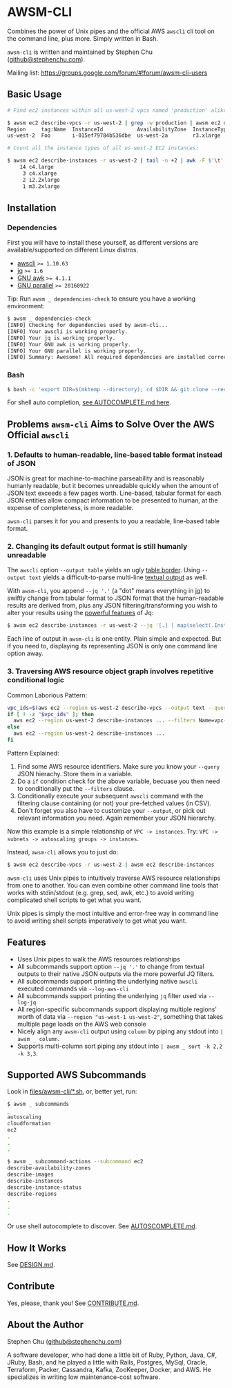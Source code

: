 # AWSM-CLI

Combines the power of Unix pipes and the official AWS `awscli` cli tool on the command line, plus more. Simply written in Bash.

`awsm-cli` is written and maintained by Stephen Chu (github@stephenchu.com).

Mailing list: https://groups.google.com/forum/#!forum/awsm-cli-users

## Basic Usage

```sh
# Find ec2 instances within all us-west-2 vpcs named 'production' alike:

$ awsm ec2 describe-vpcs -r us-west-2 | grep -w production | awsm ec2 describe-instances
Region     tag:Name  InstanceId           AvailabilityZone  InstanceType  State    PublicIpAddress  PrivateIpAddress  PrivateDnsName                              VpcId         ImageId       LaunchTime                
us-west-2  Foo       i-015ef79784b536dbe  us-west-2a        r3.xlarge     running  n/a              10.42.17.213      ip-10-42-17-213.us-west-2.compute.internal  vpc-d85397bc  ami-1411c474  2016-08-24T20:39:01.000Z

# Count all the instance types of all us-west-2 EC2 instances:

$ awsm ec2 describe-instances -r us-west-2 | tail -n +2 | awk -F $'\t' '{ print $5 }' | sort | uniq -c
    14 c4.large
     3 c4.xlarge
     2 i2.2xlarge
     1 m3.2xlarge
```


## Installation

### Dependencies

First you will have to install these yourself, as different versions are available/supported on different Linux distros.

* [awscli](https://github.com/aws/aws-cli#installation) `>= 1.10.63`
* [jq](https://stedolan.github.io/jq/download/) `>= 1.6`
* [GNU awk](https://www.gnu.org/software/gawk/) `>= 4.1.1`
* [GNU parallel](https://www.gnu.org/software/parallel/) `>= 20160922`

Tip: Run `awsm _ dependencies-check` to ensure you have a working environment:

```sh
$ awsm _ dependencies-check
[INFO] Checking for dependencies used by awsm-cli...
[INFO] Your awscli is working properly.
[INFO] Your jq is working properly.
[INFO] Your GNU awk is working properly.
[INFO] Your GNU parallel is working properly.
[INFO] Summary: Awesome! All required dependencies are installed correctly. Enjoy awsm-cli!
```

### Bash

```sh
$ bash -c 'export DIR=$(mktemp --directory); cd $DIR && git clone --recursive https://github.com/stephenchu/awsm-cli.git .; mv files/* /usr/local/bin/'
```

For shell auto completion, [see AUTOCOMPLETE.md here](docs/AUTOCOMPLETE.md).

## Problems `awsm-cli` Aims to Solve Over the AWS Official `awscli`

### 1. Defaults to human-readable, line-based table format instead of JSON

JSON is great for machine-to-machine parseability and is reasonably humanly readable, but it becomes unreadable quickly when the amount of JSON text exceeds a few pages worth. Line-based, tabular format for each JSON entities allow compact information to be presented to human, at the expense of completeness, is more readable.

`awsm-cli` parses it for you and presents to you a readable, line-based table format.

### 2. Changing its default output format is still humanly unreadable

The `awscli` option `--output table` yields an ugly [table border](http://docs.aws.amazon.com/cli/latest/userguide/controlling-output.html#table-output). Using `--output text` yields a difficult-to-parse multi-line [textual output](http://docs.aws.amazon.com/cli/latest/userguide/controlling-output.html#text-output) as well.

With `awsm-cli`, you append `--jq '.'` (a "dot" means everything in [jq](https://stedolan.github.io/jq/tutorial/)) to swiftly change from tabular format to JSON format that the human-readable results are derived from, plus any JSON filtering/transforming you wish to alter your results using the [powerful features](https://stedolan.github.io/jq/manual/) of Jq:

```sh
$ awsm ec2 describe-instances -r us-west-2 --jq '[.] | map(select(.InstanceType == "t2.small"))'
```

Each line of output in `awsm-cli` is one entity. Plain simple and expected. But if you need to, displaying its representing JSON is only one command line option away.

### 3. Traversing AWS resource object graph involves repetitive conditional logic

Common Laborious Pattern:

```sh
vpc_ids=$(aws ec2 --region us-west-2 describe-vpcs --output text --query 'Vpcs[*].VpcId')
if [ ! -z "$vpc_ids" ]; then
  aws ec2 --region us-west-2 describe-instances ... --filters Name=vpc-id,Values=$(tr $'\t' ',' <<< "$vpc_ids")
else
  aws ec2 --region us-west-2 describe-instances ...
fi
```

Pattern Explained:

1. Find some AWS resource identifiers. Make sure you know your `--query` JSON hierachy. Store them in a variable.
1. Do a `if` condition check for the above variable, becuase you then need to conditionally put the `--filters` clause.
1. Conditionally execute your subsequent `awscli` command with the filtering clause containing (or not) your pre-fetched values (in CSV).
1. Don't forget you also have to customize your `--output`, or pick out relevant information you need. Again remember your JSON hierarchy.

Now this example is a simple relationship of `VPC -> instances`. Try: `VPC -> subnets -> autoscaling groups -> instances`.

Instead, `awsm-cli` allows you to just do:

```sh
$ awsm ec2 describe-vpcs -r us-west-2 | awsm ec2 describe-instances
```

`awsm-cli` uses Unix pipes to intuitively traverse AWS resource relationships from one to another. You can even combine other command line tools that works with stdin/stdout (e.g. grep, sed, awk, etc.) to avoid writing complicated shell scripts to get what you want.

Unix pipes is simply the most intuitive and error-free way in command line to avoid writing shell scripts imperatively to get what you want.


## Features

* Uses Unix pipes to walk the AWS resources relationships
* All subcommands support option `--jq '.'` to change from textual outputs to their native JSON outputs via the more powerful JQ filters.
* All subcommands support printing the underlying native `awscli` executed commands via `--log-aws-cli`
* All subcommands support printing the underlying `jq` filter used via `--log-jq`
* All region-specific subcommands support displaying multiple regions' worth of data via `--region "us-west-1 us-west-2"`, something that takes multiple page loads on the AWS web console
* Nicely align any `awsm-cli` output using `column` by piping any stdout into `| awsm _ column`.
* Supports multi-column sort piping any stdout into `| awsm _ sort -k 2,2 -k 3,3`.


## Supported AWS Subcommands

Look in [files/awsm-cli/*.sh](files/awsm-cli), or, better yet, run:

```sh
$ awsm _ subcommands
_
autoscaling
cloudformation
ec2
.
.
.

$ awsm _ subcommand-actions --subcommand ec2
describe-availability-zones
describe-images
describe-instances
describe-instance-status
describe-regions
.
.
.
```

Or use shell autocomplete to discover. See [AUTOSCOMPLETE.md](https://github.com/stephenchu/awsm-cli/blob/master/docs/AUTOCOMPLETE.md).

## How It Works

See [DESIGN.md](docs/DESIGN.md).

## Contribute

Yes, please, thank you! See [CONTRIBUTE.md](docs/CONTRIBUTE.md).

## About the Author

Stephen Chu (github@stephenchu.com)

A software developer, who had done a little bit of Ruby, Python, Java, C#, JRuby, Bash, and he played a little with Rails, Postgres, MySql, Oracle, Terraform, Packer, Cassandra, Kafka, ZooKeeper, Docker, and AWS. He specializes in writing low maintenance-cost software.
